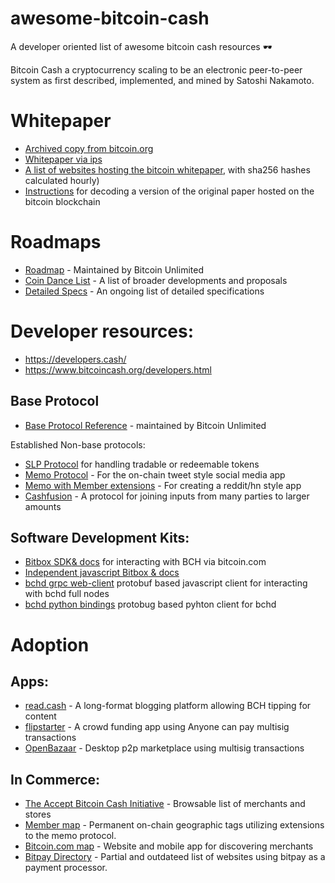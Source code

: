 # awesome-bitcoin-cash
A developer oriented list of awesome bitcoin cash resources 🕶️

Bitcoin Cash a cryptocurrency scaling to be an electronic peer-to-peer system as first described, implemented, and mined by Satoshi Nakamoto. 

# Whitepaper

- [Archived copy from bitcoin.org](http://web.archive.org/web/20100704213649if_/http://www.bitcoin.org:80/bitcoin.pdf)
- [Whitepaper via ips](https://gateway.ipfs.io/ipfs/QmRA3NWM82ZGynMbYzAgYTSXCVM14Wx1RZ8fKP42G6gjgj)
- [A list of websites hosting the bitcoin whitepaper](https://blockchair.com/bitcoin/whitepaper), with sha256 hashes calculated hourly)
- [Instructions](https://bitcoin.stackexchange.com/questions/35959/how-is-the-whitepaper-decoded-from-the-blockchain-tx-with-1000x-m-of-n-multisi) for decoding a version of the original paper hosted on the bitcoin blockchain

# Roadmaps

- [Roadmap](https://www.bitcoincash.org/roadmap.html) - Maintained by Bitcoin Unlimited
- [Coin Dance List](https://cash.coin.dance/development) - A list of broader developments and proposals 
- [Detailed Specs](https://www.bitcoincash.org/specs/) - An ongoing list of detailed specifications

# Developer resources:

- https://developers.cash/
- https://www.bitcoincash.org/developers.html

## Base Protocol

- [Base Protocol Reference](https://reference.cash/) - maintained by Bitcoin Unlimited

Established Non-base protocols:

- [SLP Protocol](https://github.com/simpleledger/slp-specifications/blob/master/slp-token-type-1.md) for handling tradable or redeemable tokens
- [Memo Protocol](https://memo.cash/protocol) - For the on-chain tweet style social media app
- [Memo with Member extensions](https://github.com/memberapp/protocol) - For creating a reddit/hn style app
- [Cashfusion](https://github.com/cashshuffle/spec/blob/master/CASHFUSION.md) - A protocol for joining inputs from many parties to larger amounts

## Software Development Kits:

- [Bitbox SDK](https://developer.bitcoin.com/bitbox/)[& docs](https://developer.bitcoin.com/bitbox/docs/getting-started) for interacting with BCH via bitcoin.com
- [Independent javascript Bitbox](https://fullstack.cash)[ & docs](https://bchjs.cash/bch-js/index.html)
- [bchd grpc web-client](https://github.com/simpleledgerinc/grpc-bchrpc-web) protobuf based javascript client for interacting with bchd full nodes
- [bchd python bindings](https://github.com/gcash/bchd/tree/master/bchrpc/pb-py) protobug based pyhton client for bchd

# Adoption

## Apps:

- [read.cash](https://read.cash) - A long-format blogging platform allowing BCH tipping for content
- [flipstarter](https://flipstarter.cash/) - A crowd funding app using Anyone can pay multisig transactions 
- [OpenBazaar](https://openbazaar.org/download/) - Desktop p2p marketplace using multisig transactions

## In Commerce:

- [The Accept Bitcoin Cash Initiative](https://acceptbitcoin.cash) - Browsable list of merchants and stores
- [Member map](https://memberapp.github.io/#map) - Permanent on-chain geographic tags utilizing extensions to the memo protocol.
- [Bitcoin.com map](https://map.bitcoin.com/) - Website and mobile app for discovering merchants
- [Bitpay Directory](https://bitpay.com/directory) - Partial and outdateed list of websites using bitpay as a payment processor.

